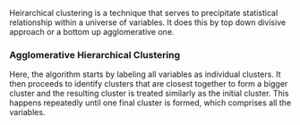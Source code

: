 Heirarchical clustering is a technique that serves to precipitate statistical relationship within a universe of variables. It does this by top down divisive approach or a bottom up agglomerative one.

### Agglomerative Hierarchical Clustering

Here, the algorithm starts by labeling all variables as individual clusters. It then proceeds to identify clusters that are closest together to form a bigger cluster and the resulting cluster is treated similarly as the initial cluster. This happens repeatedly until one final cluster is formed, which comprises all the variables.